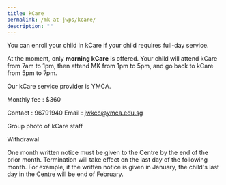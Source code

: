 ```yaml
---
title: kCare
permalink: /mk-at-jwps/kcare/
description: ""
---
```

You can enroll your child in kCare if your child requires full-day service. 

At the moment, only **morning kCare** is offered. Your child will attend kCare from 7am to 1pm, then attend MK from 1pm to 5pm, and go back to kCare from 5pm to 7pm.

Our kCare service provider is YMCA.

Monthly fee : $360

Contact : 96791940
Email : jwkcc@ymca.edu.sg

Group photo of kCare staff


Withdrawal

One month written notice must be given to the Centre by the end of the prior month. Termination will take effect on the last day of the following month. For example, it the written notice is given in January, the child's last day in the Centre will be end of February.